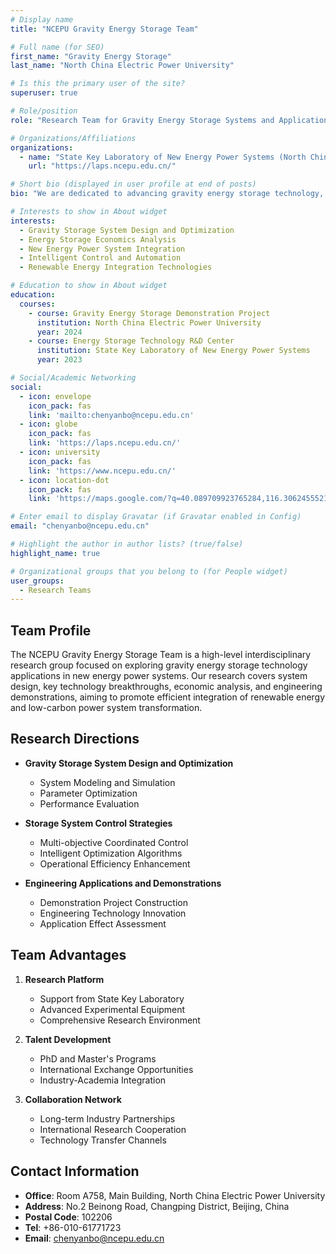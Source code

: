 ```yaml
---
# Display name
title: "NCEPU Gravity Energy Storage Team"

# Full name (for SEO)
first_name: "Gravity Energy Storage"
last_name: "North China Electric Power University"

# Is this the primary user of the site?
superuser: true

# Role/position
role: "Research Team for Gravity Energy Storage Systems and Applications"

# Organizations/Affiliations
organizations:
  - name: "State Key Laboratory of New Energy Power Systems (North China Electric Power University)"
    url: "https://laps.ncepu.edu.cn/"

# Short bio (displayed in user profile at end of posts)
bio: "We are dedicated to advancing gravity energy storage technology, focusing on improving efficiency, optimizing system design, and reducing engineering costs to provide innovative solutions for large-scale energy storage and low-carbon power system transformation."

# Interests to show in About widget
interests:
  - Gravity Storage System Design and Optimization
  - Energy Storage Economics Analysis
  - New Energy Power System Integration
  - Intelligent Control and Automation
  - Renewable Energy Integration Technologies

# Education to show in About widget
education:
  courses:
    - course: Gravity Energy Storage Demonstration Project
      institution: North China Electric Power University
      year: 2024
    - course: Energy Storage Technology R&D Center
      institution: State Key Laboratory of New Energy Power Systems
      year: 2023

# Social/Academic Networking
social:
  - icon: envelope
    icon_pack: fas
    link: 'mailto:chenyanbo@ncepu.edu.cn'
  - icon: globe
    icon_pack: fas
    link: 'https://laps.ncepu.edu.cn/'
  - icon: university
    icon_pack: fas
    link: 'https://www.ncepu.edu.cn/'
  - icon: location-dot
    icon_pack: fas
    link: 'https://maps.google.com/?q=40.089709923765284,116.30624555215269'

# Enter email to display Gravatar (if Gravatar enabled in Config)
email: "chenyanbo@ncepu.edu.cn"

# Highlight the author in author lists? (true/false)
highlight_name: true

# Organizational groups that you belong to (for People widget)
user_groups:
  - Research Teams
---
```


## Team Profile

The NCEPU Gravity Energy Storage Team is a high-level interdisciplinary research group focused on exploring gravity energy storage technology applications in new energy power systems. Our research covers system design, key technology breakthroughs, economic analysis, and engineering demonstrations, aiming to promote efficient integration of renewable energy and low-carbon power system transformation.

## Research Directions

- **Gravity Storage System Design and Optimization**
  - System Modeling and Simulation
  - Parameter Optimization
  - Performance Evaluation

- **Storage System Control Strategies**
  - Multi-objective Coordinated Control
  - Intelligent Optimization Algorithms
  - Operational Efficiency Enhancement

- **Engineering Applications and Demonstrations**
  - Demonstration Project Construction
  - Engineering Technology Innovation
  - Application Effect Assessment

## Team Advantages

1. **Research Platform**
   - Support from State Key Laboratory
   - Advanced Experimental Equipment
   - Comprehensive Research Environment

2. **Talent Development**
   - PhD and Master's Programs
   - International Exchange Opportunities
   - Industry-Academia Integration

3. **Collaboration Network**
   - Long-term Industry Partnerships
   - International Research Cooperation
   - Technology Transfer Channels

## Contact Information

- **Office**: Room A758, Main Building, North China Electric Power University
- **Address**: No.2 Beinong Road, Changping District, Beijing, China
- **Postal Code**: 102206
- **Tel**: +86-010-61771723
- **Email**: chenyanbo@ncepu.edu.cn

